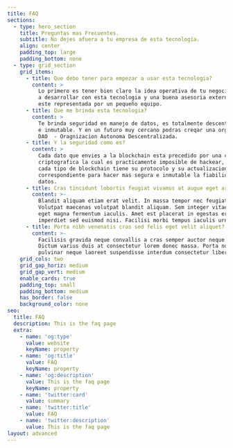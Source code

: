 ```yaml
---
title: FAQ
sections:
  - type: hero_section
    title: Preguntas mas Frecuentes.
    subtitle: No dejes afuera a tu empresa de esta tecnologia.
    align: center
    padding_top: large
    padding_bottom: none
  - type: grid_section
    grid_items:
      - title: Que debo tener para empezar a usar esta tecnologia?
        content: >
          Lo primero es tener bien claro la idea operativa de tu negocio que vas
          a desarrollar con esta tecnologia y una buena asesoria externa y que
          este representada por un pequeño equipo.
      - title: Que me brinda esta tecnologia?
        content: >
          Te brinda seguridad en manejo de datos, es totalmente descentralizada
          e inmutable. Y en un futuro muy cercano podras creqar una organizacion
          DAO  - Oragnizacion Autonoma Descentralizada.
      - title: Y la seguridad como es?
        content: >
          Cada dato que envies a la blockchain esta precedido por una clave
          criptografica la cual es practicamente imposible de hackear, ademas
          cada tipo de blockchain tiene su protocolo y su actualizacion
          correspondiente para hacer mas segura e inmutable la fiabilidad de tus
          datos.
      - title: Cras tincidunt lobortis feugiat vivamus at augue eget arcu?
        content: >-
          Blandit aliquam etiam erat velit. In massa tempor nec feugiat.
          Volutpat maecenas volutpat blandit aliquam. Sem integer vitae justo
          eget magna fermentum iaculis. Amet est placerat in egestas erat
          imperdiet sed euismod nisi. Facilisi morbi tempus iaculis urna.
      - title: Porta nibh venenatis cras sed felis eget velit aliquet?
        content: >-
          Facilisis gravida neque convallis a cras semper auctor neque vitae.
          Dictum varius duis at consectetur lorem donec massa. Porta non
          pulvinar neque laoreet suspendisse interdum consectetur libero.
    grid_cols: two
    grid_gap_horiz: medium
    grid_gap_vert: medium
    enable_cards: true
    padding_top: small
    padding_bottom: medium
    has_border: false
    background_color: none
seo:
  title: FAQ
  description: This is the faq page
  extra:
    - name: 'og:type'
      value: website
      keyName: property
    - name: 'og:title'
      value: FAQ
      keyName: property
    - name: 'og:description'
      value: This is the faq page
      keyName: property
    - name: 'twitter:card'
      value: summary
    - name: 'twitter:title'
      value: FAQ
    - name: 'twitter:description'
      value: This is the faq page
layout: advanced
---
```

